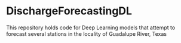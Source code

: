 # DischargeForecastingDL
This repository holds code for Deep Learning models that attempt to forecast several stations in the locality of Guadalupe River, Texas
